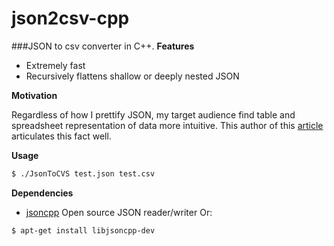 json2csv-cpp
============

###JSON to csv converter in C++.
__Features__
+ Extremely fast
+ Recursively flattens shallow or deeply nested JSON

__Motivation__

Regardless of how I prettify JSON, my target audience find table and spreadsheet representation of data more intuitive.
This author of this [article](http://sunlightfoundation.com/blog/2014/03/11/making-json-as-simple-as-a-spreadsheet/) articulates this fact well.

__Usage__
```bash
$ ./JsonToCVS test.json test.csv
```

__Dependencies__
* [jsoncpp](https://github.com/open-source-parsers/jsoncpp) Open source JSON reader/writer
Or: 
```bash
$ apt-get install libjsoncpp-dev
```
